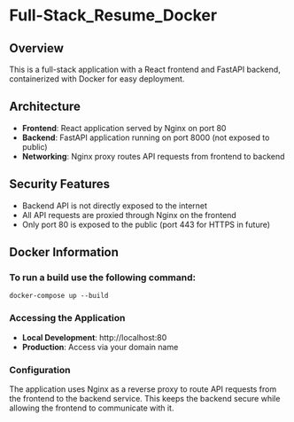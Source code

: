 # Full-Stack_Resume_Docker

## Overview
This is a full-stack application with a React frontend and FastAPI backend, containerized with Docker for easy deployment.

## Architecture
- **Frontend**: React application served by Nginx on port 80
- **Backend**: FastAPI application running on port 8000 (not exposed to public)
- **Networking**: Nginx proxy routes API requests from frontend to backend

## Security Features
- Backend API is not directly exposed to the internet
- All API requests are proxied through Nginx on the frontend
- Only port 80 is exposed to the public (port 443 for HTTPS in future)

## Docker Information
### To run a build use the following command:
```
docker-compose up --build
```

### Accessing the Application
- **Local Development**: http://localhost:80
- **Production**: Access via your domain name

### Configuration
The application uses Nginx as a reverse proxy to route API requests from the frontend to the backend service. This keeps the backend secure while allowing the frontend to communicate with it.